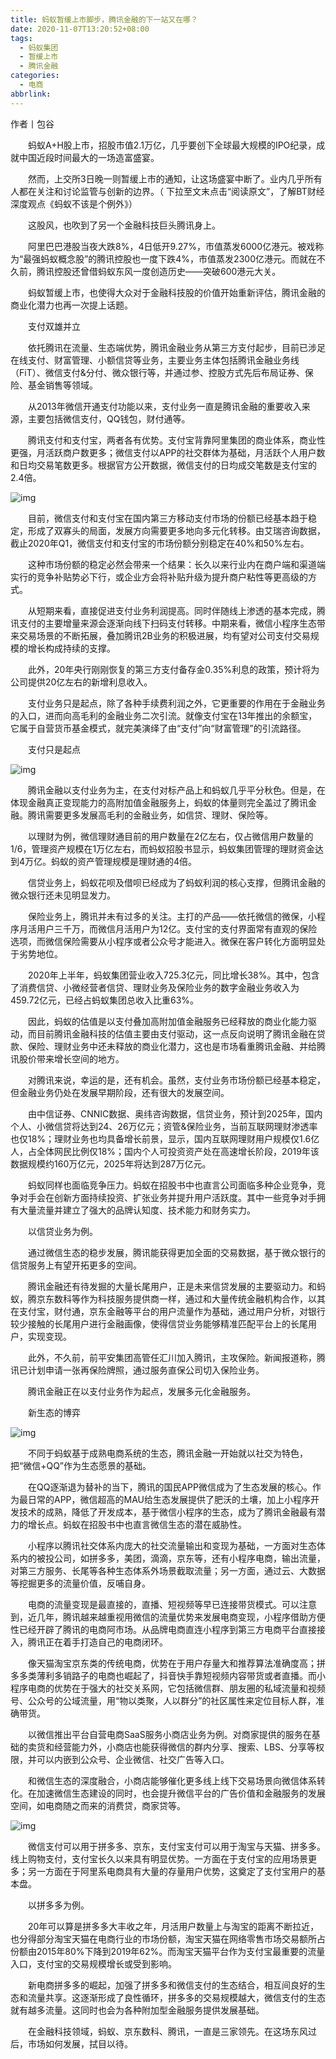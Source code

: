 ```yaml
---
title: 蚂蚁暂缓上市脚步，腾讯金融的下一站又在哪？
date: 2020-11-07T13:20:52+08:00
tags:
  - 蚂蚁集团
  - 暂缓上市
  - 腾讯金融
categories:
  - 电商
abbrlink:
---
```


作者丨包谷

　　蚂蚁A+H股上市，招股市值2.1万亿，几乎要创下全球最大规模的IPO纪录，成就中国近段时间最大的一场造富盛宴。

　　然而，上交所3日晚一则暂缓上市的通知，让这场盛宴中断了。业内几乎所有人都在关注和讨论监管与创新的边界。（ 下拉至文末点击“阅读原文”，了解BT财经深度观点《蚂蚁不该是个例外》）

　　这股风，也吹到了另一个金融科技巨头腾讯身上。

　　阿里巴巴港股当夜大跌8%，4日低开9.27%，市值蒸发6000亿港元。被戏称为“最强蚂蚁概念股”的腾讯控股也一度下跌4%，市值蒸发2300亿港元。而就在不久前，腾讯控股还曾借蚂蚁东风一度创造历史——突破600港元大关。

　　蚂蚁暂缓上市，也使得大众对于金融科技股的价值开始重新评估，腾讯金融的商业化潜力也再一次提上话题。

　　支付双雄并立

　　依托腾讯在流量、生态端优势，腾讯金融业务从第三方支付起步，目前已涉足在线支付、财富管理、小额信贷等业务，主要业务主体包括腾讯金融业务线（FiT）、微信支付&amp;分付、微众银行等，并通过参、控股方式先后布局证券、保险、基金销售等领域。

　　从2013年微信开通支付功能以来，支付业务一直是腾讯金融的重要收入来源，主要包括微信支付，QQ钱包，财付通等。

　　腾讯支付和支付宝，两者各有优势。支付宝背靠阿里集团的商业体系，商业性更强，月活跃商户数更多；微信支付以APP的社交群体为基础，月活跃个人用户数和日均交易笔数更多。根据官方公开数据，微信支付的日均成交笔数是支付宝的2.4倍。

![img](https://cdn.jsdelivr.net/gh/yakeing/Documentation@main/Hexo/images/c814-kcpxnwv3920853.jpg)

　　目前，微信支付和支付宝在国内第三方移动支付市场的份额已经基本趋于稳定，形成了双寡头的局面，发展方向需要更多地向多元化转移。由艾瑞咨询数据，截止2020年Q1，微信支付和支付宝的市场份额分别稳定在40%和50%左右。

　　这种市场份额的稳定必然会带来一个结果：长久以来行业内在商户端和渠道端实行的竞争补贴势必下行，或企业方会将补贴升级为提升商户粘性等更高级的方式。

　　从短期来看，直接促进支付业务利润提高。同时伴随线上渗透的基本完成，腾讯支付的主要增量来源会逐渐向线下扫码支付转移。中期来看，微信小程序生态带来交易场景的不断拓展，叠加腾讯2B业务的积极进展，均有望对公司支付交易规模的增长构成持续的支撑。

　　此外，20年央行刚刚恢复的第三方支付备存金0.35%利息的政策，预计将为公司提供20亿左右的新增利息收入。

　　支付业务只是起点，除了各种手续费利润之外，它更重要的作用在于金融业务的入口，进而向高毛利的金融业务二次引流。就像支付宝在13年推出的余额宝，它属于自营货币基金模式，就完美演绎了由“支付”向“财富管理”的引流路径。

　　支付只是起点

![img](https://cdn.jsdelivr.net/gh/yakeing/Documentation@main/Hexo/images/6cd7-kcpxnwv3920921.jpg)

　　腾讯金融以支付业务为主，在支付对标产品上和蚂蚁几乎平分秋色。但是，在体现金融真正变现能力的高附加值金融服务上，蚂蚁的体量则完全盖过了腾讯金融。腾讯需要更多发展高毛利的金融业务，如信贷、理财、保险等。

　　以理财为例，微信理财通目前的用户数量在2亿左右，仅占微信用户数量的1/6，管理资产规模在1万亿左右，而蚂蚁招股书显示，蚂蚁集团管理的理财资金达到4万亿。蚂蚁的资产管理规模是理财通的4倍。

　　信贷业务上，蚂蚁花呗及借呗已经成为了蚂蚁利润的核心支撑，但腾讯金融的微众银行还未见明显发力。

　　保险业务上，腾讯并未有过多的关注。主打的产品——依托微信的微保，小程序月活用户三千万，而微信月活用户为12亿。支付宝的支付界面常有直观的保险选项，而微信保险需要从小程序或者公众号才能进入。微保在客户转化方面明显处于劣势地位。

　　2020年上半年，蚂蚁集团营业收入725.3亿元，同比增长38%。其中，包含了消费信贷、小微经营者信贷、理财业务及保险业务的数字金融业务收入为459.72亿元，已经占蚂蚁集团总收入比重63%。

　　因此，蚂蚁的估值是以支付叠加高附加值金融服务已经释放的商业化能力驱动，而目前腾讯金融科技的估值主要由支付驱动，这一点反向说明了腾讯金融在贷款、保险、理财业务中还未释放的商业化潜力，这也是市场看重腾讯金融、并给腾讯股价带来增长空间的地方。

　　对腾讯来说，幸运的是，还有机会。虽然，支付业务市场份额已经基本稳定，但金融业务仍处在发展早期阶段，还有很大的发展空间。

　　由中信证券、CNNIC数据、奥纬咨询数据，信贷业务，预计到2025年，国内个人、小微信贷将达到24、26万亿元；资管&amp;保险业务，当前互联网理财渗透率也仅18%；理财业务也均具备增长前景，显示，国内互联网理财用户规模仅1.6亿人，占全体网民比例仅18%；国内个人可投资资产处在高速增长阶段，2019年该数据规模约160万亿元，2025年将达到287万亿元。

　　蚂蚁同样也面临竞争压力。蚂蚁在招股书中也直言公司面临多种企业竞争，竞争对手会在创新方面持续投资、扩张业务并提升用户活跃度。其中一些竞争对手拥有大量流量并建立了强大的品牌认知度、技术能力和财务实力。

　　以信贷业务为例。

　　通过微信生态的稳步发展，腾讯能获得更加全面的交易数据，基于微众银行的信贷服务上有望开拓更多的空间。

　　腾讯金融还有待发掘的大量长尾用户，正是未来信贷发展的主要驱动力。和蚂蚁，腾京东数科等作为科技服务提供商一样，通过和大量传统金融机构合作，以其在支付宝，财付通，京东金融等平台的用户流量作为基础，通过用户分析，对银行较少接触的长尾用户进行金融画像，使得信贷业务能够精准匹配平台上的长尾用户，实现变现。

　　此外，不久前，前平安集团高管任汇川加入腾讯，主攻保险。新闻报道称，腾讯已计划申请一张再保险牌照，通过服务直保公司切入保险业务。

　　腾讯金融正在以支付业务作为起点，发展多元化金融服务。

　　新生态的博弈

![img](https://cdn.jsdelivr.net/gh/yakeing/Documentation@main/Hexo/images/4c0a-kcpxnwv3921055.png)

　　不同于蚂蚁基于成熟电商系统的生态，腾讯金融一开始就以社交为特色，把“微信+QQ”作为生态愿景的基础。

　　在QQ逐渐退为替补的当下，腾讯的国民APP微信成为了生态发展的核心。作为最日常的APP，微信超高的MAU给生态发展提供了肥沃的土壤，加上小程序开发技术的成熟，降低了开发成本，基于微信小程序的生态，成为了腾讯金融最有潜力的增长点。蚂蚁在招股书中也直言微信生态的潜在威胁性。

　　小程序以腾讯社交体系内庞大的社交流量输出和变现为基础，一方面对生态体系内的被投公司，如拼多多，美团，滴滴，京东等，还有小程序电商，输出流量，对第三方服务、长尾等各种生态体系外场景截取流量；另一方面，通过云、大数据等挖掘更多的流量价值，反哺自身。

　　电商的流量变现是最直接的，直播、短视频等早已连接带货模式。可以注意到，近几年，腾讯越来越重视用微信的流量优势来发展电商变现，小程序借助方便性已经开辟了腾讯的电商阿市场。从品牌电商直连小程序到第三方电商平台直接接入，腾讯正在着手打造自己的电商闭环。

　　像天猫淘宝京东类的传统电商，优势在于用户存量大和推荐算法准确度高；拼多多类薄利多销路子的电商也崛起了，抖音快手靠短视频内容带货或者直播。而小程序电商的优势在于强大的社交关系网，它包括微信群、朋友圈的私域流量和视频号、公众号的公域流量，用“物以类聚，人以群分”的社区属性来定位目标人群，准确带货。

　　以微信推出平台自营电商SaaS服务小商店业务为例。对商家提供的服务在基础的卖货和经营能力外，小商店也能获得微信的群内分享、搜索、LBS、分享等权限，并可以内嵌到公众号、企业微信、社交广告等入口。

　　和微信生态的深度融合，小商店能够催化更多线上线下交易场景向微信体系转化。在加速微信生态建设的同时，也会提升微信平台的广告价值和金融服务的发展空间，如电商随之而来的消费贷，商家贷等。

![img](https://cdn.jsdelivr.net/gh/yakeing/Documentation@main/Hexo/images/f071-kcpxnwv3921112.jpg)

　　微信支付可以用于拼多多、京东，支付宝支付可以用于淘宝与天猫、拼多多。线上购物支付，支付宝长久以来具有明显优势。一方面在于支付宝的应用场景更多；另一方面在于阿里系电商具有大量的存量用户优势，这奠定了支付宝用户的基本盘。

　　以拼多多为例。

　　20年可以算是拼多多大丰收之年，月活用户数量上与淘宝的距离不断拉近，也分得部分淘宝天猫在电商行业的市场份额，淘宝天猫在网络零售市场交易额所占份额由2015年80%下降到2019年62%。而淘宝天猫平台作为支付宝最重要的流量入口，支付宝的交易规模增长或受到影响。

　　新电商拼多多的崛起，加强了拼多多和微信支付的生态结合，相互间良好的生态和流量共享。这逐渐形成了良性循环，拼多多的交易规模越大，微信支付的生态就有越多流量。这同时也会为各种附加型金融服务提供发展基础。

　　在金融科技领域，蚂蚁、京东数科、腾讯，一直是三家领先。在这场东风过后，市场如何发展，拭目以待。